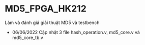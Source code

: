 # MD5_FPGA_HK212
Làm và đánh giá giải thuật MD5 và testbench
- 06/06/2022 
Cập nhật 3 file hash_operation.v, md5_core.v và md5_core_tb.v
